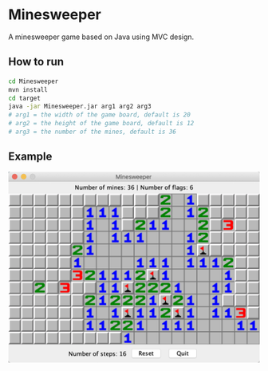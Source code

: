 # Minesweeper
A minesweeper game based on Java using MVC design.

## How to run
```bash
cd Minesweeper
mvn install
cd target
java -jar Minesweeper.jar arg1 arg2 arg3
# arg1 = the width of the game board, default is 20
# arg2 = the height of the game board, default is 12
# arg3 = the number of the mines, default is 36
```

## Example
![GameRunningExample](GameRunningExample.png)
